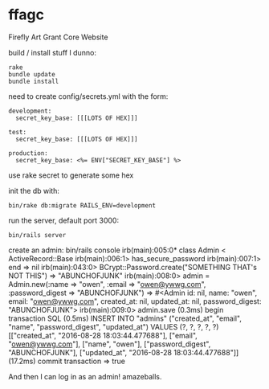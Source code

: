 ffagc
=====

Firefly Art Grant Core Website

build / install stuff I dunno:

    rake
    bundle update
    bundle install

need to create config/secrets.yml with the form:

    development:
      secret_key_base: [[[LOTS OF HEX]]]
    
    test:
      secret_key_base: [[[LOTS OF HEX]]]
    
    production:
      secret_key_base: <%= ENV["SECRET_KEY_BASE"] %>
  
use rake secret to generate some hex

init the db with:

    bin/rake db:migrate RAILS_ENV=development

run the server, default port 3000:

    bin/rails server

create an admin:
    bin/rails console
    irb(main):005:0* class Admin < ActiveRecord::Base
    irb(main):006:1>   has_secure_password
    irb(main):007:1> end
    => nil
    irb(main):043:0> BCrypt::Password.create("SOMETHING THAT's NOT THIS")
=> "ABUNCHOFJUNK"
    irb(main):008:0> admin = Admin.new(:name => "owen", :email => "owen@ywwg.com", :password_digest => "ABUNCHOFJUNK")
    => #<Admin id: nil, name: "owen", email: "owen@ywwg.com", created_at: nil, updated_at: nil, password_digest: "ABUNCHOFJUNK">
    irb(main):009:0> admin.save
       (0.3ms)  begin transaction
      SQL (0.5ms)  INSERT INTO "admins" ("created_at", "email", "name", "password_digest", "updated_at") VALUES (?, ?, ?, ?, ?)  [["created_at", "2016-08-28 18:03:44.477688"], ["email", "owen@ywwg.com"], ["name", "owen"], ["password_digest", "ABUNCHOFJUNK"], ["updated_at", "2016-08-28 18:03:44.477688"]]
       (17.2ms)  commit transaction
    => true

And then I can log in as an admin! amazeballs.
